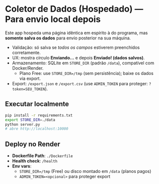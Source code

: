 # Coletor de Dados (Hospedado) — Para envio local depois

Este app hospeda uma página idêntica em espírito à do programa, mas **somente salva os dados** para envio posterior na sua máquina.

- Validação: só salva se *todos os campos* estiverem preenchidos corretamente.
- UX: mostra círculo **Enviando...** e depois **Enviado! (dados salvos)**.
- Armazenamento: SQLite em `STORE_DIR` (padrão `/data`), compatível com Docker/Render.
  - Plano Free: use `STORE_DIR=/tmp` (sem persistência); baixe os dados via export.
- Export: `/export.json` e `/export.csv` (use `ADMIN_TOKEN` para proteger: `?token=SEU_TOKEN`).

## Executar localmente
```bash
pip install -r requirements.txt
export STORE_DIR=./data
python server.py
# abre http://localhost:10000
```

## Deploy no Render
- **Dockerfile Path**: `./Dockerfile`
- **Health check**: `/health`
- **Env vars**:
  - `STORE_DIR=/tmp` (Free) ou disco montado em `/data` (planos pagos)
  - `ADMIN_TOKEN=<opcional>` para proteger export
```
